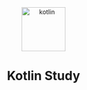 <div align="center">

<img src="https://user-images.githubusercontent.com/42997924/195923090-8607c3b0-64c8-49ff-81a9-a07362cbd424.gif" alt="kotlin" width="100px" />

# Kotlin Study

</div>